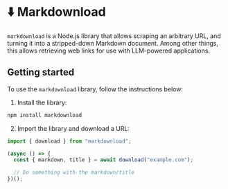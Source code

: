 # ⬇️ Markdownload

`markdownload` is a Node.js library that allows scraping an arbitrary URL, and turning it into a stripped-down Markdown document. Among other things, this allows retrieving web links for use with LLM-powered applications.

## Getting started

To use the `markdownload` library, follow the instructions below:

1. Install the library:

```bash
npm install markdownload
```

2. Import the library and download a URL:

```typescript
import { download } from "markdownload";

(async () => {
  const { markdown, title } = await download("example.com");

  // Do something with the markdown/title
})();
```
